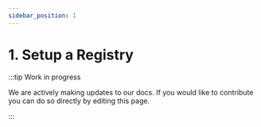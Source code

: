 ```yaml
---
sidebar_position: 1
---
```


# 1. Setup a Registry


:::tip Work in progress

We are actively making updates to our docs. If you would like to contribute you can do so directly by editing this page.

:::
